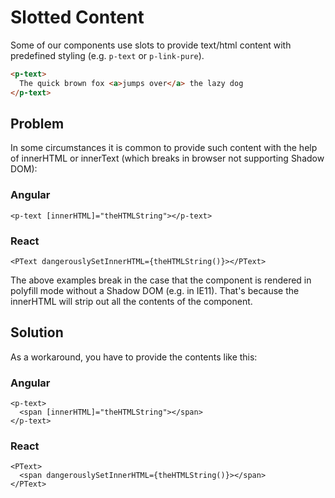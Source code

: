 # Slotted Content

Some of our components use slots to provide text/html content with predefined styling (e.g. `p-text` or `p-link-pure`).

```html
<p-text>
  The quick brown fox <a>jumps over</a> the lazy dog
</p-text>
```  

## Problem
In some circumstances it is common to provide such content with the help of innerHTML or innerText (which breaks in browser not supporting Shadow DOM):

### Angular
```angular
<p-text [innerHTML]="theHTMLString"></p-text>
```  

### React
```react
<PText dangerouslySetInnerHTML={theHTMLString()}></PText>
```  

The above examples break in the case that the component is rendered in polyfill mode without a Shadow DOM (e.g. in IE11).
That's because the innerHTML will strip out all the contents of the component.


## Solution
As a workaround, you have to provide the contents like this:

### Angular
```angular
<p-text>
  <span [innerHTML]="theHTMLString"></span>
</p-text>
``` 
### React
```react
<PText>
  <span dangerouslySetInnerHTML={theHTMLString()}></span>
</PText>
``` 